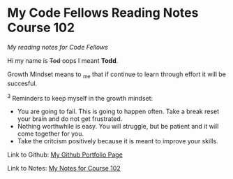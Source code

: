 # My Code Fellows Reading Notes Course 102
*My reading notes for Code Fellows*

Hi my name is ~~Tod~~ oops I meant **Todd**. 

Growth Mindset means to <sub>me</sub> that if continue to learn through effort it will be succesful.

<sup>3</sup> Reminders to keep myself in the growth mindset:

- You are going to fail. This is going to happen often. Take a break reset your brain and do not get frustrated.
- Nothing worthwhile is easy. You will struggle, but be patient and it will come together for you.
- Take the critcism positively because it is meant to improve your skills.

Link to Github: [My Github Portfolio Page](https://github.com/Todd75?tab=repositories)

Link to Notes: [My Notes for Course 102](https://todd75.github.io/reading-notes/courses)
